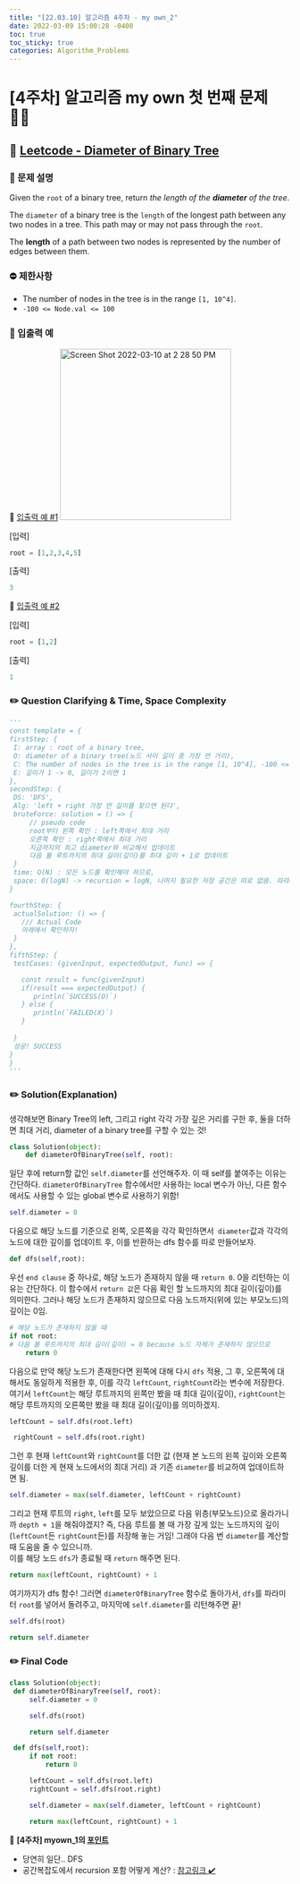 ```yaml
---
title: "[22.03.10] 알고리즘 4주차 - my own_2"
date: 2022-03-09 15:00:28 -0400
toc: true
toc_sticky: true
categories: Algorithm_Problems
---
```


# [4주차] 알고리즘 my own 첫 번째 문제 ✍🏻

## 💬 [Leetcode - Diameter of Binary Tree](https://leetcode.com/problems/diameter-of-binary-tree/) 

### 📄 문제 설명  

Given the `root` of a binary tree, return *the length of the <strong>diameter</strong> of the tree*.

The `diameter` of a binary tree is the `length` of the longest path between any two nodes in a tree. This path may or may not pass through the `root`.

The **length** of a path between two nodes is represented by the number of edges between them.

### ⛔️ 제한사항
- The number of nodes in the tree is in the range `[1, 10^4]`.
- `-100 <= Node.val <= 100`

### 💭 입출력 예

<div class="notice--primary" markdown="1">
🌝 <u>입출력 예 #1</u>     

<img width="306" alt="Screen Shot 2022-03-10 at 2 28 50 PM" src="https://user-images.githubusercontent.com/63195670/157595761-251706d0-298a-4ccb-8e0a-bb45aeeb00b9.png">      

[입력]   

   ```python
root = [1,2,3,4,5]
   ```             
      
    
[출력]    

   ```python    
3       
   ```
</div>   


<div class="notice--primary" markdown="1">
🌝 <u>입출력 예 #2</u>     

[입력]   

   ```python
root = [1,2]
   ```             
      
    
[출력]    

   ```python    
1     
   ```
   
</div>    

### ✏️ Question Clarifying & Time, Space Complexity 


   ```python
'''
const template = {
  firstStep: {
    I: array : root of a binary tree, 
    O: diameter of a binary tree(노드 사이 길이 중 가장 먼 거리), 
    C: The number of nodes in the tree is in the range [1, 10^4], -100 <= Node.val <= 100,
    E: 길이가 1 -> 0, 길이가 2이면 1
  },
  secondStep: {
    DS: 'DFS',
    Alg: 'left + right 가장 먼 길이를 찾으면 된다',
    bruteForce: solution = () => {
        // pseudo code
        root부터 왼쪽 확인 : left쪽에서 최대 거리
        오른쪽 확인 : right쪽에서 최대 거리
        지금까지의 최고 diameter와 비교해서 업데이트
        다음 볼 루트까지의 최대 길이(깊이)를 최대 깊이 + 1로 업데이트
    }
    time: O(N) : 모든 노드를 확인해야 하므로,
    space: O(logN) -> recursion = logN, 나머지 필요한 저장 공간은 따로 없음. 따라서 O(logN)
  }

  fourthStep: {
    actualSolution: () => {
      /// Actual Code
      아래에서 확인하자!
    }
  },
  fifthStep: {
    testCases: (givenInput, expectedOutput, func) => {

      const result = func(givenInput)
      if(result === expectedOutput) {
         println(`SUCCESS(O)`)
      } else {
         println(`FAILED(X)`)
      }
      
    }
    성공! SUCCESS
  }
}
'''
   ```

### ✏️ Solution(Explanation) 

생각해보면 Binary Tree의 left, 그리고 right 각각 가장 깊은 거리를 구한 후, 둘을 더하면 최대 거리, diameter of a binary tree를 구할 수 있는 것!    

```python
class Solution(object):
    def diameterOfBinaryTree(self, root):
```   
일단 후에 return할 값인 `self.diameter`를 선언해주자. 이 때 self를 붙여주는 이유는 간단하다. `diameterOfBinaryTree` 함수에서만 사용하는 local 변수가 아닌, 다른 함수에서도 사용할 수 있는 global 변수로 사용하기 위함!      

```python
self.diameter = 0
```
다음으로 해당 노드를 기준으로 왼쪽, 오른쪽을 각각 확인하면서` diameter`값과 각각의 노드에 대한 깊이를 업데이트 후, 이를 반환하는 dfs 함수를 따로 만들어보자.  

```python
def dfs(self,root):
```
우선 `end clause` 중 하나로, 해당 노드가 존재하지 않을 때 `return 0`. 0을 리턴하는 이유는 간단하다. 이 함수에서 `return 값`은 다음 확인 할 노드까지의 최대 길이(깊이)를 의미한다. 그러나 해당 노드가 존재하지 않으므로 다음 노드까지(위에 있는 부모노드)의 깊이는 0임.      

```python
# 해당 노드가 존재하지 않을 때 
if not root:
# 다음 볼 루트까지의 최대 길이(깊이) = 0 because 노드 자체가 존재하지 않으므로 
	return 0 
```

다음으로 만약 해당 노드가 존재한다면 왼쪽에 대해 다시 `dfs` 적용, 그 후, 오른쪽에 대해서도 동일하게 적용한 후, 이를 각각 `leftCount`, `rightCount`라는 변수에 저장한다.      
여기서 `leftCount`는 해당 루트까지의 왼쪽만 봤을 때 최대 길이(깊이), `rightCount`는 해당 루트까지의 오른쪽만 봤을 때 최대 길이(깊이)를 의미하겠지.      

```python
leftCount = self.dfs(root.left)

 rightCount = self.dfs(root.right)
 ```

그런 후 현재 `leftCount`와 `rightCount`를 더한 값 (현재 본 노드의 왼쪽 깊이와 오른쪽 깊이를 더한 게 현재 노드에서의 최대 거리) 과 기존 `diameter`를 비교하여 업데이트하면 됨.     

```python
self.diameter = max(self.diameter, leftCount + rightCount)
```

그리고 현재 루트의 `right`, `left`를 모두 보았으므로 다음 위층(부모노드)으로 올라가니까 `depth + 1`을 해줘야겠지? 즉, 다음 루트를 볼 때 가장 깊게 있는 노드까지의 깊이(`leftCount`든 `rightCount`든)를 저장해 놓는 거임! 그래야 다음 번 `diameter`를 계산할 때 도움을 줄 수 있으니까.      
이를 해당 노드 `dfs`가 종료될 때 `return` 해주면 된다.      

```python
return max(leftCount, rightCount) + 1
```
여기까지가 dfs 함수! 그러면 `diameterOfBinaryTree` 함수로 돌아가서, `dfs`를 파라미터 `root`를 넣어서 돌려주고, 마지막에 `self.diameter`를 리턴해주면 끝!

```python
self.dfs(root)

return self.diameter
```

     
### ✏️ Final Code 

   ```python
class Solution(object):
    def diameterOfBinaryTree(self, root):
        self.diameter = 0

        self.dfs(root)

        return self.diameter

    def dfs(self,root):
        if not root:
            return 0 

        leftCount = self.dfs(root.left)
        rightCount = self.dfs(root.right)

        self.diameter = max(self.diameter, leftCount + rightCount)

        return max(leftCount, rightCount) + 1
   ```
   
   	    
<div class="notice--primary" markdown="1">
🌟 <strong>[4주차] myown_1의 <u>포인트</u></strong>    

- 당연히 일단.. DFS    
- 공간복잡도에서 recursion 포함 어떻게 계산? : <a href="https://servertrix.com/880" title="시간 복잡도, 공간 복잡도">참고링크 ✔️</a>       
     
</div>
